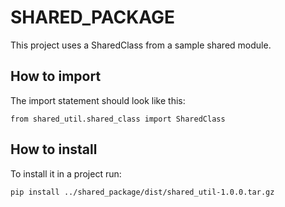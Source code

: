 # SHARED_PACKAGE

This project uses a SharedClass from a sample shared module. 

## How to import
The import statement should look like this:
```
from shared_util.shared_class import SharedClass
```

## How to install
To install it in a project run:
```
pip install ../shared_package/dist/shared_util-1.0.0.tar.gz                      
```        